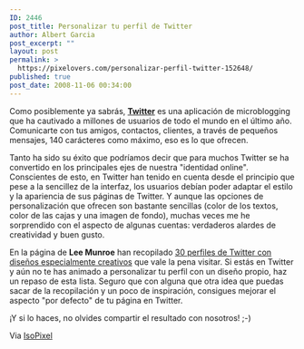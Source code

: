 ```yaml
---
ID: 2446
post_title: Personalizar tu perfil de Twitter
author: Albert Garcia
post_excerpt: ""
layout: post
permalink: >
  https://pixelovers.com/personalizar-perfil-twitter-152648/
published: true
post_date: 2008-11-06 00:34:00
---
```

Como posiblemente ya sabrás, <a href="http://www.twitter.com"><strong>Twitter</strong></a> es una aplicación de microblogging que ha cautivado a millones de usuarios de todo el mundo en el último año. Comunicarte con tus amigos, contactos, clientes, a través de pequeños mensajes, 140 carácteres como máximo, eso es lo que ofrecen.<!--more-->

Tanto ha sido su éxito que podríamos decir que para muchos Twitter se ha convertido en los principales ejes de nuestra "identidad online". Conscientes de esto, en Twitter han tenido en cuenta desde el principio que pese a la sencillez de la interfaz, los usuarios debían poder adaptar el estilo y la apariencia de sus páginas de Twitter. Y aunque las opciones de personalización que ofrecen son bastante sencillas (color de los textos, color de las cajas y una imagen de fondo), muchas veces me he sorprendido con el aspecto de algunas cuentas: verdaderos alardes de creatividad y buen gusto.

En la página de <strong>Lee Munroe</strong> han recopilado <a href="http://www.leemunroe.com/30-creative-twitter-theme-backgrounds/">30 perfiles de Twitter con diseños especialmente creativos</a> que vale la pena visitar. Si estás en Twitter y aún no te has animado a personalizar tu perfil con un diseño propio, haz un repaso de esta lista. Seguro que con alguna que otra idea que puedas sacar de la recopilación y un poco de inspiración, consigues mejorar el aspecto "por defecto" de tu página en Twitter.

¡Y si lo haces, no olvides compartir el resultado con nosotros! ;-)

Via <a href="http://isopixel.net/archivo/2008/11/30-creativos-fondos-en-twitter/">IsoPixel</a>